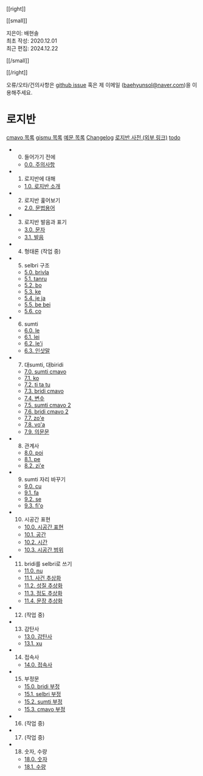 
[[right]]

[[small]]

지은이: 배현솔\
최초 작성: 2020.12.01\
최근 편집: 2024.12.22

[[/small]]

[[/right]]

오류/오타/건의사항은 [github issue](https://github.com/baehyunsol/Lojban/issues) 혹은 제 이메일 (baehyunsol@naver.com)을 이용해주세요.

# 로지반

[cmavo 목록](cmavo.html) [gismu 목록](gismu.html) [예문 목록](sentences.html) [Changelog](log.html) [로지반 사전 (외부 링크)](https://la-lojban.github.io/sutysisku/lojban/) [todo](todo.html)

- 0. 들어가기 전에
  - [0.0. 주의사항](00_00_주의사항.html)
- 1. 로지반에 대해
  - [1.0. 로지반 소개](01_00_로지반_소개.html)
- 2. 로지반 훑어보기
  - [2.0. 문법용어](02_00_문법용어.html)
- 3. 로지반 발음과 표기
  - [3.0. 문자](03_00_문자.html)
  - [3.1. 발음](03_01_발음.html)
- 4. 형태론 (작업 중)
- 5. selbri 구조
  - [5.0. brivla](05_00_brivla.html)
  - [5.1. tanru](05_01_tanru.html)
  - [5.2. bo](05_02_bo.html)
  - [5.3. ke](05_03_ke.html)
  - [5.4. je ja](05_04_je_ja.html)
  - [5.5. be bei](05_05_be_bei.html)
  - [5.6. co](05_06_co.html)
- 6. sumti
  - [6.0. le](06_00_le.html)
  - [6.1. lei](06_01_lei.html)
  - [6.2. le'i](06_02_le'i.html)
  - [6.3. 인삿말](06_03_인삿말.html)
- 7. 대sumti, 대biridi
  - [7.0. sumti cmavo](07_00_sumti_cmavo.html)
  - [7.1. ko](07_01_ko.html)
  - [7.2. ti ta tu](07_02_ti_ta_tu.html)
  - [7.3. bridi cmavo](07_03_bridi_cmavo.html)
  - [7.4. 변수](07_04_변수.html)
  - [7.5. sumti cmavo 2](07_05_sumti_cmavo_2.html)
  - [7.6. bridi cmavo 2](07_06_bridi_cmavo_2.html)
  - [7.7. zo'e](07_07_zo'e.html)
  - [7.8. vo'a](07_08_vo'a.html)
  - [7.9. 의문문](07_09_의문문.html)
- 8. 관계사
  - [8.0. poi](08_00_poi.html)
  - [8.1. pe](08_01_pe.html)
  - [8.2. zi'e](08_02_zi'e.html)
- 9. sumti 자리 바꾸기
  - [9.0. cu](09_00_cu.html)
  - [9.1. fa](09_01_fa.html)
  - [9.2. se](09_02_se.html)
  - [9.3. fi'o](09_03_fi'o.html)
- 10. 시공간 표현
  - [10.0. 시공간 표현](10_00_시공간_표현.html)
  - [10.1. 공간](10_01_공간.html)
  - [10.2. 시간](10_02_시간.html)
  - [10.3. 시공간 범위](10_03_시공간_범위.html)
- 11. bridi를 selbri로 쓰기
  - [11.0. nu](11_00_nu.html)
  - [11.1. 사건 추상화](11_01_사건_추상화.html)
  - [11.2. 성질 추상화](11_02_성질_추상화.html)
  - [11.3. 정도 추상화](11_03_정도_추상화.html)
  - [11.4. 문장 추상화](11_04_문장_추상화.html)
- 12.  (작업 중)
- 13. 감탄사
  - [13.0. 감탄사](13_00_감탄사.html)
  - [13.1. xu](13_01_xu.html)
- 14. 접속사
  - [14.0. 접속사](14_00_접속사.html)
- 15. 부정문
  - [15.0. bridi 부정](15_00_bridi_부정.html)
  - [15.1. selbri 부정](15_01_selbri_부정.html)
  - [15.2. sumti 부정](15_02_sumti_부정.html)
  - [15.3. cmavo 부정](15_03_cmavo_부정.html)
- 16.  (작업 중)
- 17.  (작업 중)
- 18. 숫자, 수량
  - [18.0. 숫자](18_00_숫자.html)
  - [18.1. 수량](18_01_수량.html)
